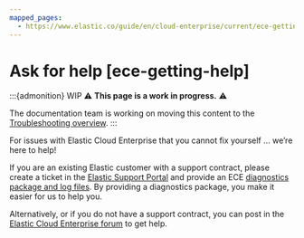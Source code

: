 ```yaml
---
mapped_pages:
  - https://www.elastic.co/guide/en/cloud-enterprise/current/ece-getting-help.html
---
```


# Ask for help [ece-getting-help]

:::{admonition} WIP
⚠️ **This page is a work in progress.** ⚠️

The documentation team is working on moving this content to the [Troubleshooting overview](/troubleshoot/index.md). 
:::

For issues with Elastic Cloud Enterprise that you cannot fix yourself …​ we’re here to help!

If you are an existing Elastic customer with a support contract, please create a ticket in the  [Elastic Support Portal](https://support.elastic.co) and provide an ECE [diagnostics package and log files](../../../deploy-manage/monitor/orchestrators/ece-monitoring-ece-access.md). By providing a diagnostics package, you make it easier for us to help you.

Alternatively, or if you do not have a support contract, you can post in the [Elastic Cloud Enterprise forum](https://discuss.elastic.co/c/cloud-enterprise) to get help.

